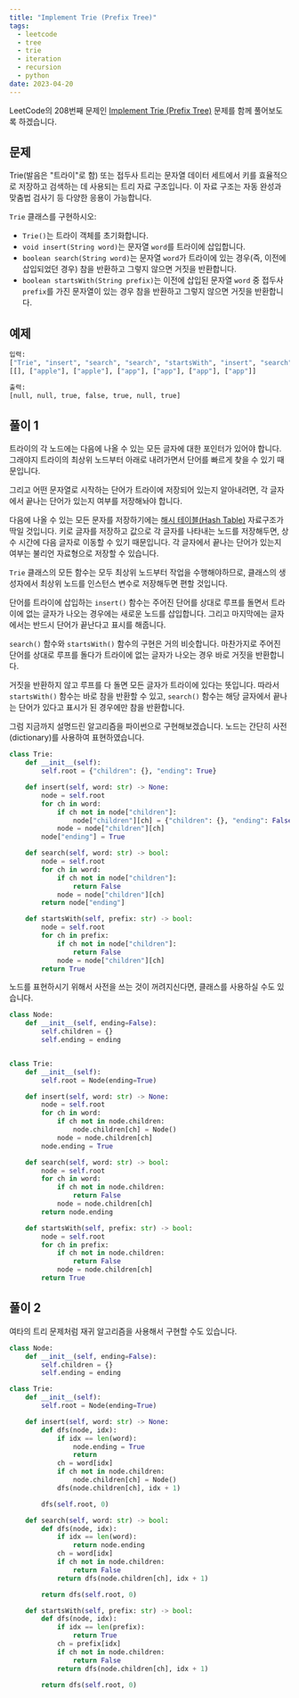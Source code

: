 ```yaml
---
title: "Implement Trie (Prefix Tree)"
tags:
  - leetcode
  - tree
  - trie
  - iteration
  - recursion
  - python
date: 2023-04-20
---
```


LeetCode의 208번째 문제인 [Implement Trie (Prefix Tree)](https://leetcode.com/problems/implement-trie-prefix-tree/) 문제를 함께 풀어보도록 하겠습니다.

## 문제

Trie(발음은 "트라이"로 함) 또는 접두사 트리는 문자열 데이터 세트에서 키를 효율적으로 저장하고 검색하는 데 사용되는 트리 자료 구조입니다.
이 자료 구조는 자동 완성과 맞춤법 검사기 등 다양한 응용이 가능합니다.

`Trie` 클래스를 구현하시오:

- `Trie()`는 트라이 객체를 초기화합니다.
- `void insert(String word)`는 문자열 `word`를 트라이에 삽입합니다.
- `boolean search(String word)`는 문자열 `word`가 트라이에 있는 경우(즉, 이전에 삽입되었던 경우) 참을 반환하고 그렇지 않으면 거짓을 반환합니다.
- `boolean startsWith(String prefix)`는 이전에 삽입된 문자열 `word` 중 접두사 `prefix`를 가진 문자열이 있는 경우 참을 반환하고 그렇지 않으면 거짓을 반환합니다.

## 예제

```py
입력:
["Trie", "insert", "search", "search", "startsWith", "insert", "search"]
[[], ["apple"], ["apple"], ["app"], ["app"], ["app"], ["app"]]

출력:
[null, null, true, false, true, null, true]
```

## 풀이 1

트라이의 각 노드에는 다음에 나올 수 있는 모든 글자에 대한 포인터가 있어야 합니다.
그래야지 트라이의 최상위 노드부터 아래로 내려가면서 단어를 빠르게 찾을 수 있기 때문입니다.

그리고 어떤 문자열로 시작하는 단어가 트라이에 저장되어 있는지 알아내려면, 각 글자에서 끝나는 단어가 있는지 여부를 저장해놔야 합니다.

다음에 나올 수 있는 모든 문자를 저장하기에는 [해시 테이블(Hash Table)](/data-structures/hash-table/) 자료구조가 딱일 것입니다.
키로 글자를 저장하고 값으로 각 글자를 나타내는 노드를 저장해두면, 상수 시간에 다음 글자로 이동할 수 있기 때문입니다.
각 글자에서 끝나는 단어가 있는지 여부는 불리언 자료형으로 저장할 수 있습니다.

`Trie` 클래스의 모든 함수는 모두 최상위 노드부터 작업을 수행해야하므로, 클래스의 생성자에서 최상위 노드를 인스턴스 변수로 저장해두면 편할 것입니다.

단어를 트라이에 삽입하는 `insert()` 함수는 주어진 단어를 상대로 루프를 돌면서 트라이에 없는 글자가 나오는 경우에는 새로운 노드를 삽입합니다.
그리고 마지막에는 글자에서는 반드시 단어가 끝난다고 표시를 해줍니다.

`search()` 함수와 `startsWith()` 함수의 구현은 거의 비슷합니다.
마찬가지로 주어진 단어를 상대로 루프를 돌다가 트라이에 없는 글자가 나오는 경우 바로 거짓을 반환합니다.

거짓을 반환하지 않고 루프를 다 돌면 모든 글자가 트라이에 있다는 뜻입니다.
따라서 `startsWith()` 함수는 바로 참을 반환할 수 있고, `search()` 함수는 해당 글자에서 끝나는 단어가 있다고 표시가 된 경우에만 참을 반환합니다.

그럼 지금까지 설명드린 알고리즘을 파이썬으로 구현해보겠습니다.
노드는 간단히 사전(dictionary)를 사용하여 표현하였습니다.

```py
class Trie:
    def __init__(self):
        self.root = {"children": {}, "ending": True}

    def insert(self, word: str) -> None:
        node = self.root
        for ch in word:
            if ch not in node["children"]:
                node["children"][ch] = {"children": {}, "ending": False}
            node = node["children"][ch]
        node["ending"] = True

    def search(self, word: str) -> bool:
        node = self.root
        for ch in word:
            if ch not in node["children"]:
                return False
            node = node["children"][ch]
        return node["ending"]

    def startsWith(self, prefix: str) -> bool:
        node = self.root
        for ch in prefix:
            if ch not in node["children"]:
                return False
            node = node["children"][ch]
        return True
```

노드를 표현하시기 위해서 사전을 쓰는 것이 꺼려지신다면, 클래스를 사용하실 수도 있습니다.

```py
class Node:
    def __init__(self, ending=False):
        self.children = {}
        self.ending = ending


class Trie:
    def __init__(self):
        self.root = Node(ending=True)

    def insert(self, word: str) -> None:
        node = self.root
        for ch in word:
            if ch not in node.children:
                node.children[ch] = Node()
            node = node.children[ch]
        node.ending = True

    def search(self, word: str) -> bool:
        node = self.root
        for ch in word:
            if ch not in node.children:
                return False
            node = node.children[ch]
        return node.ending

    def startsWith(self, prefix: str) -> bool:
        node = self.root
        for ch in prefix:
            if ch not in node.children:
                return False
            node = node.children[ch]
        return True
```

## 풀이 2

여타의 트리 문제처럼 재귀 알고리즘을 사용해서 구현할 수도 있습니다.

```py
class Node:
    def __init__(self, ending=False):
        self.children = {}
        self.ending = ending

class Trie:
    def __init__(self):
        self.root = Node(ending=True)

    def insert(self, word: str) -> None:
        def dfs(node, idx):
            if idx == len(word):
                node.ending = True
                return
            ch = word[idx]
            if ch not in node.children:
                node.children[ch] = Node()
            dfs(node.children[ch], idx + 1)

        dfs(self.root, 0)

    def search(self, word: str) -> bool:
        def dfs(node, idx):
            if idx == len(word):
                return node.ending
            ch = word[idx]
            if ch not in node.children:
                return False
            return dfs(node.children[ch], idx + 1)

        return dfs(self.root, 0)

    def startsWith(self, prefix: str) -> bool:
        def dfs(node, idx):
            if idx == len(prefix):
                return True
            ch = prefix[idx]
            if ch not in node.children:
                return False
            return dfs(node.children[ch], idx + 1)

        return dfs(self.root, 0)
```
